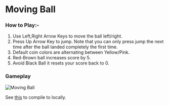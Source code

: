# Moving Ball

### How to Play:-
1) Use Left,Right Arrow Keys to move the ball left/right.
2) Press Up Arrow Key to jump. Note that you can only press jump the next time after the ball landed completely the first time.
3) Default coin colors are alternating between Yellow/Pink.
4) Red-Brown ball increases score by 5.
5) Avoid Black Ball it resets your score back to 0.

### Gameplay
![Moving Ball](https://github.com/user-attachments/assets/5925780f-6300-473a-bd62-b288e271ab17)


See [this](https://github.com/soham-c04/SAHAS-Arcade/tree/main/How%20to%20Compile) to compile to locally.
